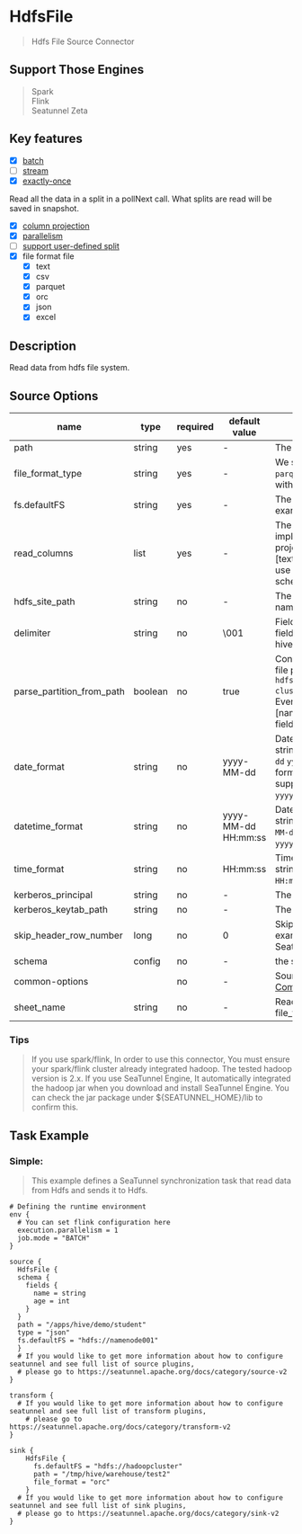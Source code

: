 # HdfsFile

> Hdfs File Source Connector

## Support Those Engines

> Spark<br/>
> Flink<br/>
> Seatunnel Zeta<br/>

## Key features

- [x] [batch](../../concept/connector-v2-features.md)
- [ ] [stream](../../concept/connector-v2-features.md)
- [x] [exactly-once](../../concept/connector-v2-features.md)

Read all the data in a split in a pollNext call. What splits are read will be saved in snapshot.

- [x] [column projection](../../concept/connector-v2-features.md)
- [x] [parallelism](../../concept/connector-v2-features.md)
- [ ] [support user-defined split](../../concept/connector-v2-features.md)
- [x] file format file
  - [x] text
  - [x] csv
  - [x] parquet
  - [x] orc
  - [x] json
  - [x] excel

## Description

Read data from hdfs file system.

## Source Options

|           name            |  type   | required |    default value    |                                                                                                                                                                  Description                                                                                                                                                                  |
|---------------------------|---------|----------|---------------------|-----------------------------------------------------------------------------------------------------------------------------------------------------------------------------------------------------------------------------------------------------------------------------------------------------------------------------------------------|
| path                      | string  | yes      | -                   | The source file path.                                                                                                                                                                                                                                                                                                                         |
| file_format_type          | string  | yes      | -                   | We supported as the following file types:`text` `json` `csv` `orc` `parquet` `excel`.Please note that, The final file name will end with the file_format's suffix, the suffix of the text file is `txt`.                                                                                                                                      |
| fs.defaultFS              | string  | yes      | -                   | The hadoop cluster address that start with `hdfs://`, for example: `hdfs://hadoopcluster`                                                                                                                                                                                                                                                     |
| read_columns              | list    | yes      | -                   | The read column list of the data source, user can use it to implement field projection.The file type supported column projection as the following shown:[text,json,csv,orc,parquet,excel].Tips: If the user wants to use this feature when reading `text` `json` `csv` files, the schema option must be configured.                           |
| hdfs_site_path            | string  | no       | -                   | The path of `hdfs-site.xml`, used to load ha configuration of namenodes                                                                                                                                                                                                                                                                       |
| delimiter                 | string  | no       | \001                | Field delimiter, used to tell connector how to slice and dice fields when reading text files. default `\001`, the same as hive's default delimiter                                                                                                                                                                                            |
| parse_partition_from_path | boolean | no       | true                | Control whether parse the partition keys and values from file path. For example if you read a file from path `hdfs://hadoop-cluster/tmp/seatunnel/parquet/name=tyrantlucifer/age=26`. Every record data from file will be added these two fields:[name:tyrantlucifer,age:26].Tips:Do not define partition fields in schema option.            |
| date_format               | string  | no       | yyyy-MM-dd          | Date type format, used to tell connector how to convert string to date, supported as the following formats:`yyyy-MM-dd` `yyyy.MM.dd` `yyyy/MM/dd` default `yyyy-MM-dd`.Date type format, used to tell connector how to convert string to date, supported as the following formats:`yyyy-MM-dd` `yyyy.MM.dd` `yyyy/MM/dd` default `yyyy-MM-dd` |
| datetime_format           | string  | no       | yyyy-MM-dd HH:mm:ss | Datetime type format, used to tell connector how to convert string to datetime, supported as the following formats:`yyyy-MM-dd HH:mm:ss` `yyyy.MM.dd HH:mm:ss` `yyyy/MM/dd HH:mm:ss` `yyyyMMddHHmmss` .default `yyyy-MM-dd HH:mm:ss`                                                                                                          |
| time_format               | string  | no       | HH:mm:ss            | Time type format, used to tell connector how to convert string to time, supported as the following formats:`HH:mm:ss` `HH:mm:ss.SSS`.default `HH:mm:ss`                                                                                                                                                                                       |
| kerberos_principal        | string  | no       | -                   | The principal of kerberos                                                                                                                                                                                                                                                                                                                     |
| kerberos_keytab_path      | string  | no       | -                   | The keytab path of kerberos                                                                                                                                                                                                                                                                                                                   |
| skip_header_row_number    | long    | no       | 0                   | Skip the first few lines, but only for the txt and csv.For example, set like following:`skip_header_row_number = 2`.then Seatunnel will skip the first 2 lines from source files                                                                                                                                                              |
| schema                    | config  | no       | -                   | the schema fields of upstream data                                                                                                                                                                                                                                                                                                            |
| common-options            |         | no       | -                   | Source plugin common parameters, please refer to [Source Common Options](common-options.md) for details.                                                                                                                                                                                                                                      |
| sheet_name                | string  | no       | -                   | Reader the sheet of the workbook,Only used when file_format is excel.                                                                                                                                                                                                                                                                         |

### Tips

> If you use spark/flink, In order to use this connector, You must ensure your spark/flink cluster already integrated hadoop. The tested hadoop version is 2.x. If you use SeaTunnel Engine, It automatically integrated the hadoop jar when you download and install SeaTunnel Engine. You can check the jar package under ${SEATUNNEL_HOME}/lib to confirm this.

## Task Example

### Simple:

> This example defines a SeaTunnel synchronization task that  read data from Hdfs and sends it to Hdfs.

```
# Defining the runtime environment
env {
  # You can set flink configuration here
  execution.parallelism = 1
  job.mode = "BATCH"
}

source {
  HdfsFile {
  schema {
    fields {
      name = string
      age = int
    }
  }
  path = "/apps/hive/demo/student"
  type = "json"
  fs.defaultFS = "hdfs://namenode001"
  }
  # If you would like to get more information about how to configure seatunnel and see full list of source plugins,
  # please go to https://seatunnel.apache.org/docs/category/source-v2
}

transform {
  # If you would like to get more information about how to configure seatunnel and see full list of transform plugins,
    # please go to https://seatunnel.apache.org/docs/category/transform-v2
}

sink {
    HdfsFile {
      fs.defaultFS = "hdfs://hadoopcluster"
      path = "/tmp/hive/warehouse/test2"
      file_format = "orc"
    }
  # If you would like to get more information about how to configure seatunnel and see full list of sink plugins,
  # please go to https://seatunnel.apache.org/docs/category/sink-v2
}
```

